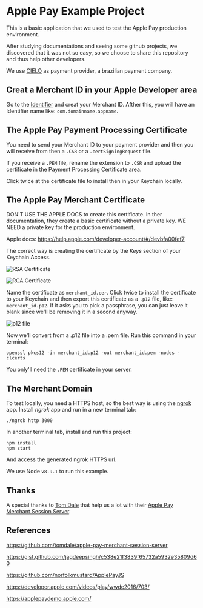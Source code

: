 # Apple Pay Example Project

This is a basic application that we used to test the Apple Pay production environment.

After studying documentations and seeing some github projects, we discovered that it was not so easy, so we choose to share this repository and thus help other developers.

We use [CIELO](https://developercielo.github.io/manual/cielo-ecommerce#apple-pay) as payment provider, a brazilian payment company.

## Creat a Merchant ID in your Apple Developer area

Go to the [Identifier](https://developer.apple.com/account/resources/identifiers/list/merchant) and creat your Merchant ID. Afther this, you will have an Identifier name like: `com.domainname.appname`.


## The Apple Pay Payment Processing Certificate

You need to send your Merchant ID to your payment provider and then you will receive from then a `.CSR` or a `.certSigningRequest` file.

If you receive a `.PEM` file, rename the extension to `.CSR` and upload the certificate in the Payment Processing Certificate area.

Click twice at the certificate file to install then in your Keychain locally.

## The Apple Pay Merchant Certificate

DON'T USE THE APPLE DOCS to create this certificate. In ther documentation, they create a basic certificate without a private key. WE NEED a private key for the production environment.

Apple docs: https://help.apple.com/developer-account/#/devbfa00fef7

The correct way is creating the certificate by the _Keys_ section of your Keychain Access. 

![RSA Certificate](https://dzwonsemrish7.cloudfront.net/items/2j1O2C0i1Q1x2e1v2w3T/rsa_keychain.png)

![RCA Certificate](https://cl.ly/59c92e83b136/rsa_keychain2.png)

Name the certificate as `merchant_id.cer`. Click twice to install the certificate to your Keychain and then export this certificate as a `.p12` file, like: `merchant_id.p12`. If it asks you to pick a passphrase, you can just leave it blank since we'll be removing it in a second anyway.

![p12 file](https://dzwonsemrish7.cloudfront.net/items/0O2W463L1h212l2l1x1m/p12.png)

Now we'll convert from a .p12 file into a .pem file. Run this command in your terminal:

```
openssl pkcs12 -in merchant_id.p12 -out merchant_id.pem -nodes -clcerts
```

You only'll need the `.PEM` certificate in your server.

## The Merchant Domain

To test locally, you need a HTTPS host, so the best way is using the [ngrok](https://ngrok.com/) app. Install _ngrok_ app and run in a new terminal tab:

```
./ngrok http 3000
```

In another terminal tab, install and run this project:

```
npm install
npm start
```

And access the generated ngrok HTTPS url.

We use Node `v8.9.1` to run this example.


## Thanks

A special thanks to [Tom Dale](https://github.com/tomdale) that help us a lot with their [Apple Pay Merchant Session Server](https://github.com/tomdale/apple-pay-merchant-session-server).

## References

https://github.com/tomdale/apple-pay-merchant-session-server

https://gist.github.com/jagdeepsingh/c538e21f3839f65732a5932e35809d60

https://github.com/norfolkmustard/ApplePayJS

https://developer.apple.com/videos/play/wwdc2016/703/

https://applepaydemo.apple.com/

